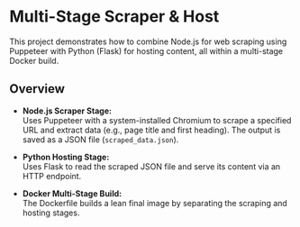 # Multi-Stage Scraper & Host

This project demonstrates how to combine Node.js for web scraping using Puppeteer with Python (Flask) for hosting content, all within a multi-stage Docker build.

## Overview

- **Node.js Scraper Stage:**  
  Uses Puppeteer with a system-installed Chromium to scrape a specified URL and extract data (e.g., page title and first heading). The output is saved as a JSON file (`scraped_data.json`).

- **Python Hosting Stage:**  
  Uses Flask to read the scraped JSON file and serve its content via an HTTP endpoint.

- **Docker Multi-Stage Build:**  
  The Dockerfile builds a lean final image by separating the scraping and hosting stages.


